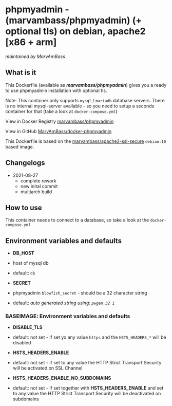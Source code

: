 # phpmyadmin - (marvambass/phpmyadmin) (+ optional tls) on debian, apache2 [x86 + arm]

_maintained by MarvAmBass_

## What is it

This Dockerfile (available as ___marvambass/phpmyadmin___) gives you a ready to use phpmyadmin installation with optional tls.

Note: This container only supports `mysql` / `mariadb` database servers.
There is no internal mysql-server available - so you need to setup a seconds container for that (take a look at `docker-compose.yml`)

View in Docker Registry [marvambass/phpmyadmin](https://hub.docker.com/r/marvambass/phpmyadmin)

View in GitHub [MarvAmBass/docker-phpmyadmin](https://github.com/MarvAmBass/docker-phpmyadmin)

This Dockerfile is based on the [marvambass/apache2-ssl-secure](https://registry.hub.docker.com/u/marvambass/apache2-ssl-secure/) `debian:10` based image.

## Changelogs

* 2021-08-27
    * complete rework
    * new inital commit
    * multiarch build

## How to use

This container needs to connect to a database, so take a look at the `docker-compose.yml`

## Environment variables and defaults

* __DB\_HOST__
 * host of mysql db
 * default: `db`

* __SECRET__
 * phpmyadmin `blowfish_secret` - should be a 32 character string
 * default: _auto generated string using: `pwgen 32 1`_

### BASEIMAGE: Environment variables and defaults

* __DISABLE\_TLS__
 * default: not set - if set yo any value `https` and the `HSTS_HEADERS_*` will be disabled

* __HSTS\_HEADERS\_ENABLE__
 * default: not set - if set to any value the HTTP Strict Transport Security will be activated on SSL Channel

* __HSTS\_HEADERS\_ENABLE\_NO\_SUBDOMAINS__
 * default: not set - if set together with __HSTS\_HEADERS\_ENABLE__ and set to any value the HTTP Strict Transport Security will be deactivated on subdomains

